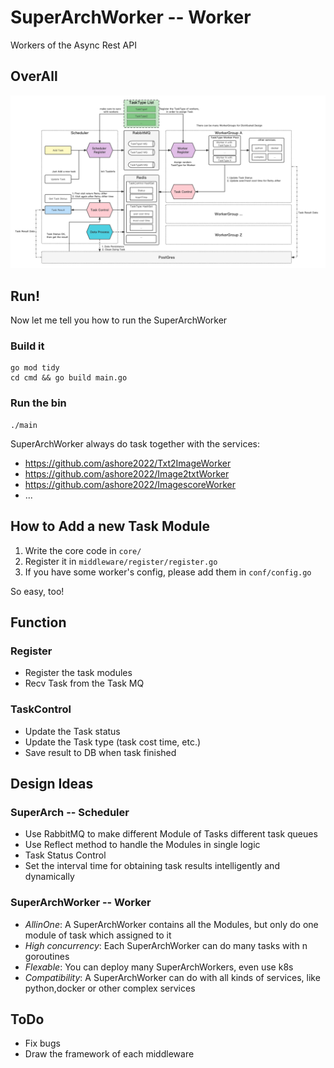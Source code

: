# SuperArchWorker -- Worker

Workers of the Async Rest API

## OverAll

![](./media/SuperArch.png)

## Run!

Now let me tell you how to run the SuperArchWorker

### Build it

```shell
go mod tidy
cd cmd && go build main.go
```

### Run the bin

```shell
./main
```

SuperArchWorker always do task together with the services:

- https://github.com/ashore2022/Txt2ImageWorker
- https://github.com/ashore2022/Image2txtWorker
- https://github.com/ashore2022/ImagescoreWorker
- ...

## How to Add a new Task Module

1. Write the core code in `core/`
2. Register it in `middleware/register/register.go`
3. If you have some worker's config, please add them in `conf/config.go` 

So easy, too!

## Function

### Register

- Register the task modules
- Recv Task from the Task MQ

### TaskControl

- Update the Task status
- Update the Task type (task cost time, etc.)
- Save result to DB when task finished

## Design Ideas

### SuperArch -- Scheduler

- Use RabbitMQ to make different Module of Tasks different task queues
- Use Reflect method to handle the Modules in single logic
- Task Status Control
- Set the interval time for obtaining task results intelligently and dynamically

### SuperArchWorker -- Worker

- *AllinOne*: A SuperArchWorker contains all the Modules, but only do one module of task which assigned to it
- *High concurrency*: Each SuperArchWorker can do many tasks with n goroutines
- *Flexable*: You can deploy many SuperArchWorkers, even use k8s
- *Compatibility*: A SuperArchWorker can do with all kinds of services, like python,docker or other complex services

## ToDo

- Fix bugs
- Draw the framework of each middleware
